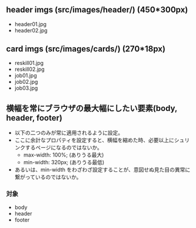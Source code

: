 #

## header imgs (src/images/header/) (450*300px)
- header01.jpg
- header02.jpg

## card imgs (src/images/cards/) (270*18px)
- reskill01.jpg
- reskill02.jpg
- job01.jpg
- job02.jpg
- job03.jpg

## 横幅を常にブラウザの最大幅にしたい要素(body, header, footer)

- 以下の二つのみが常に適用されるように設定。
- ここに余計なプロパティを設定すると、横幅を縮めた時、必要以上にシュリンクするページになるのではないか。
  - max-width: 100%; (ありうる最大)
  - min-width: 320px; (ありうる最低)
- あるいは、min-width をわざわざ設定することが、意図せぬ見た目の異常に繋がっているのではないか。

### 対象
- body
- header
- footer